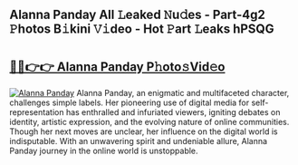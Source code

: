 ## Alanna Panday All 𝙻eaked 𝙽u𝚍es - Part-4g2 𝙿hotos B𝚒kini 𝚅𝚒deo - Hot 𝙿art 𝙻eaks hPSQG

# <h2><a href="http://ld0ad7h.urlbe.top/?page=Alanna+Panday">🔗🔗👉👉 Alanna Panday P𝚑oto𝚜Vid𝚎o</a></h2>

[![Alanna Panday](https://i.imgur.com/eBuTRDB.gif)](http://ld0ad7h.urlbe.top/?page=Alanna+Panday)
Alanna Panday, an enigmatic and multifaceted character, challenges simple labels. Her pioneering use of digital media for self-representation has enthralled and infuriated viewers, igniting debates on identity, artistic expression, and the evolving nature of online communities. Though her next moves are unclear, her influence on the digital world is indisputable. With an unwavering spirit and undeniable allure, Alanna Panday journey in the online world is unstoppable.
